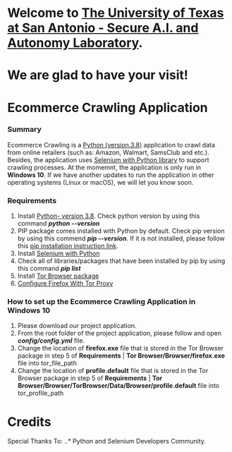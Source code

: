 # Welcome to [The University of Texas at San Antonio - Secure A.I. and Autonomy Laboratory](https://business.utsa.edu/faculty/paul-rad/).
# We are glad to have your visit!
# Ecommerce Crawling Application

### Summary
Ecommerce Crawling is a [Python (version.3.8)](https://www.python.org/downloads/) application to crawl data from online retailers (such as: Amazon, Walmart, SamsClub and etc.). Besides, the application uses [Selenium with Python library](https://selenium-python.readthedocs.io/) to support crawling processes. At the momemnt, the application is only run in **Windows 10**. If we have another updates to run the application in other operating systems (Linux or macOS), we will let you know soon.

### Requirements
1. Install [Python- version 3.8](https://www.python.org/downloads/). Check python version by using this command **_python --version_**
2. PIP package comes installed with Python by default. Check pip version by using this commend **_pip --version_**. If it is not installed, please follow this [pip installation instruction link](https://www.makeuseof.com/tag/install-pip-for-python/).
3. Install [Selenium with Python](https://selenium-python.readthedocs.io/installation.html)
4. Check all of libraries/packages that have been installed by pip by using this command **_pip list_**
5. Install [Tor Browser package](https://www.torproject.org/download/)
6. [Configure Firefox With Tor Proxy](https://www.youtube.com/watch?v=wbTiw_huJEU)

### How to set up the Ecommerce Crawling Application in Windows 10
1. Please download our project application.
2. From the root folder of the project application, please follow and open **_config/config.yml_** file.
3. Change the location of **firefox.exe** file that is stored in the Tor Browser package in step 5 of **Requirements** | **Tor Browser/Browser/firefox.exe** file into tor_file_path
4. Change the location of **profile.default** file that is stored in the Tor Browser package in step 5 of **Requirements** | **Tor Browser/Browser/TorBrowser/Data/Browser/profile.default** file into tor_profile_path

# Credits
Special Thanks To:
  ..* Python and Selenium Developers Community.

